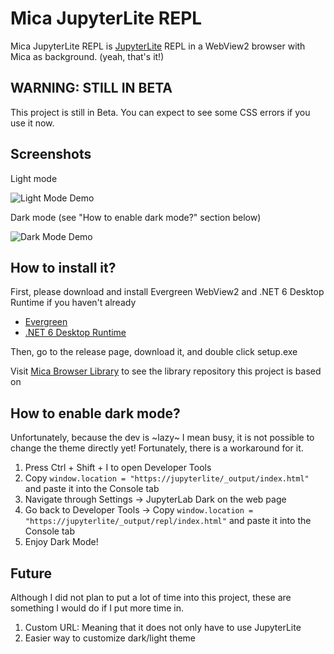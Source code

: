 # Mica JupyterLite REPL

Mica JupyterLite REPL is [JupyterLite](https://github.com/jupyterlite/jupyterlite) REPL in a WebView2 browser with Mica as background. (yeah, that's it!)

## WARNING: STILL IN BETA

This project is still in Beta. You can expect to see some CSS errors if you use it now.

## Screenshots

Light mode

![Light Mode Demo](https://media.discordapp.net/attachments/954814845792952390/975068933948313690/unknown.png)

Dark mode (see "How to enable dark mode?" section below)

![Dark Mode Demo](https://media.discordapp.net/attachments/954814845792952390/975068934254526524/unknown.png)

## How to install it?

First, please download and install Evergreen WebView2 and .NET 6 Desktop Runtime if you haven't already

- [Evergreen](https://developer.microsoft.com/en-us/microsoft-edge/webview2/#download-section)
- [.NET 6 Desktop Runtime](https://dotnet.microsoft.com/en-us/download/dotnet/6.0)

Then, go to the release page, download it, and double click setup.exe

Visit [Mica Browser Library](https://github.com/gets-mica-project/Mica-Browser-Library) to see the library repository this project is based on

## How to enable dark mode?

Unfortunately, because the dev is ~lazy~ I mean busy, it is not possible to change the theme directly yet! Fortunately, there is a workaround for it.

1. Press Ctrl + Shift + I to open Developer Tools
2. Copy `window.location = "https://jupyterlite/_output/index.html"` and paste it into the Console tab
3. Navigate through Settings -> JupyterLab Dark on the web page
4. Go back to Developer Tools -> Copy `window.location = "https://jupyterlite/_output/repl/index.html"` and paste it into the Console tab
5. Enjoy Dark Mode!

## Future

Although I did not plan to put a lot of time into this project, these are something I would do if I put more time in.

1. Custom URL: Meaning that it does not only have to use JupyterLite
2. Easier way to customize dark/light theme
